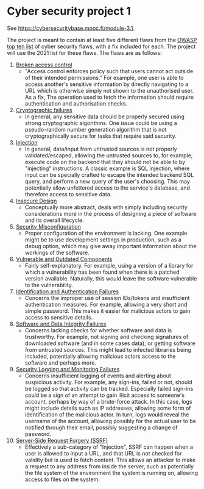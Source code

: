 # Cyber security project 1

See https://cybersecuritybase.mooc.fi/module-3.1.

The project is meant to contain at least five different flaws
from the [OWASP top ten list](https://owasp.org/Top10/) of cyber
security flaws, with a fix included for each. The project will use the 2021 list for these
flaws. The flaws are as follows:

1. [Broken access control](https://owasp.org/Top10/A01_2021-Broken_Access_Control/)
    - "Access control enforces policy such that users cannot act outside of their intended permissions."
    For example, one user is able to access another's sensitive information
    by directly navigating to a URL which is otherwise simply not
    shown to the unauthorised user. As a fix, The operation used
    to fetch the information should require authentication and authorisation
    checks.
2. [Cryptographic failures](https://owasp.org/Top10/A02_2021-Cryptographic_Failures/)
    - In general, any sensitive data should be properly secured using
    strong cryptographic algorithms. One issue could be using a pseudo-random
    number generation algorithm that is not cryptographically secure
    for tasks that require said security.
3. [Injection](https://owasp.org/Top10/A03_2021-Injection/)
    - In general, data/input from untrusted sources is not properly
    validated/escaped, allowing the untrusted sources to, for example,
    execute code on the backend that they should not be able to
    by "injecting" instructions. A classic example is SQL injection,
    where input can be specially crafted to escape the intended backend
    SQL query, and perform a new query of the user's choosing. This may potentially
    allow unfettered access to the service's database, and therefore
    access to sensitive data.
4. [Insecure Design](https://owasp.org/Top10/A04_2021-Insecure_Design/)
    - Conceptually more abstract, deals with simply including security considerations
    more in the process of designing a piece of software and
    its overall lifecycle.
5. [Security Misconfiguration](https://owasp.org/Top10/A05_2021-Security_Misconfiguration/)
    - Proper configuration of the environment is lacking. One
    example might be to use development settings in production, such
    as a debug option, which may give away important information about
    the workings of the software.
6. [Vulnerable and Outdated Components](https://owasp.org/Top10/A06_2021-Vulnerable_and_Outdated_Components/)
    - Fairly self-explanatory. For example, using a version of a library
    for which a vulnerability has been found when there is a patched
    version available. Naturally, this would leave the software
    vulnerable to the vulnerability.
7. [Identification and Authentication Failures](https://owasp.org/Top10/A07_2021-Identification_and_Authentication_Failures/)
    - Concerns the improper use of session IDs/tokens and insufficient
    authentication measures. For example, allowing a very short and simple
    password. This makes it easier for malicious actors to gain access
    to sensitive details. 
8. [Software and Data Integrity Failures](https://owasp.org/Top10/A08_2021-Software_and_Data_Integrity_Failures/)
    - Concerns lacking checks for whether software and data is trustworthy.
    For example, not signing and checking signatures of downloaded software (and in
    some cases data), or getting software from untrusted sources. This
    might lead to infected libraries being included, potentially allowing malicious
    actors access to the software and perhaps more.
9. [Security Logging and Monitoring Failures](https://owasp.org/Top10/A09_2021-Security_Logging_and_Monitoring_Failures/)
    - Concerns insufficient logging of events and alerting about suspicious
    activity. For example, any sign-ins, failed or not, should be logged
    so that activity can be tracked. Especially failed sign-ins could
    be a sign of an attempt to gain illicit access to someone's account,
    perhaps by way of a brute-force attack. In this case, logs might include details
    such as IP addresses, allowing some form of identification of the malicious
    actor. In turn, logs would reveal the username of the account, allowing
    possibly for the actual user to be notified through their email,
    possibly suggesting a change of password.
10. [Server-Side Request Forgery (SSRF)](https://owasp.org/Top10/A10_2021-Server-Side_Request_Forgery_%28SSRF%29/)
    - Effectively a sub-category of "Injection", SSRF can happen
    when a user is allowed to input a URL, and that URL is not
    checked for validity but is used to fetch content. This allows
    an attacker to make a request to any address from inside the server,
    such as potentially the file system of the environment the system
    is running on, allowing access to files on the system.